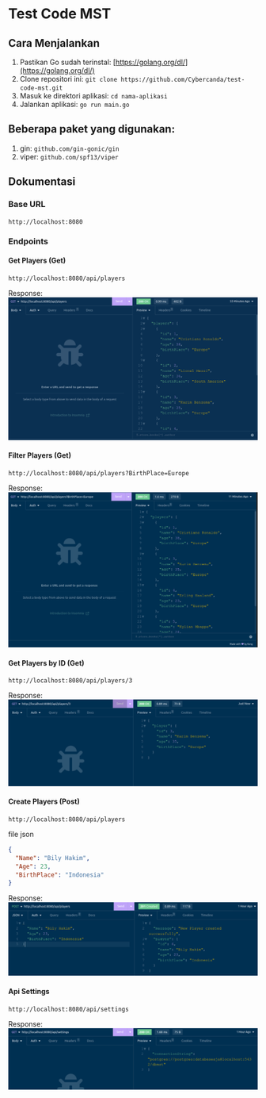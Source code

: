 # Test Code MST
## Cara Menjalankan
1. Pastikan Go sudah terinstal: [https://golang.org/dl/](https://golang.org/dl/)
2. Clone repositori ini: `git clone https://github.com/Cybercanda/test-code-mst.git`
3. Masuk ke direktori aplikasi: `cd nama-aplikasi`
4. Jalankan aplikasi: `go run main.go`

## Beberapa paket yang digunakan:
1. gin: `github.com/gin-gonic/gin`
2. viper: `github.com/spf13/viper`

## Dokumentasi
### Base URL
```http
http://localhost:8080
```
### Endpoints
#### Get Players (Get)
```http
http://localhost:8080/api/players
```
Response:
![getall.png](image%2Fgetall.png)

#### Filter Players (Get)
```http
http://localhost:8080/api/players?BirthPlace=Europe
```
Response:
![filter.png](image%2Ffilter.png)

#### Get Players by ID (Get)
```http
http://localhost:8080/api/players/3
```
Response:
![getbyid.png](image%2Fgetbyid.png)

#### Create Players (Post)
```http
http://localhost:8080/api/players
```
file json
```json
{
  "Name": "Bily Hakim",
  "Age": 23,
  "BirthPlace": "Indonesia"
}
```
Response:
![createPlayers.png](image%2FcreatePlayers.png)

#### Api Settings
```http
http://localhost:8080/api/settings
```
Response:
![settings.png](image%2Fsettings.png)